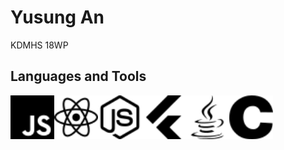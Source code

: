 # Yusung An
KDMHS 18WP

## Languages and Tools
<div style="display: flex;">
<img src="./javascript.svg" width="70">
<img src="./react.svg" width="70">
<img src="./node-dot-js.svg" width="70">
<img src="./flutter.svg" width="70">
<img src="./java.svg" width="70">
<img src="./c.svg" width="70">
</div>
